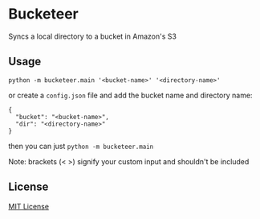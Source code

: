 Bucketeer
========

Syncs a local directory to a bucket in Amazon's S3


Usage
-----

`python -m bucketeer.main '<bucket-name>' '<directory-name>'`

or create a `config.json` file and add the bucket name and directory name:

    {
      "bucket": "<bucket-name>",
      "dir": "<directory-name>"
    }

then you can just `python -m bucketeer.main`

Note: brackets (< >) signify your custom input and shouldn't be included

License
-------
[MIT License](LICENSE.md)
